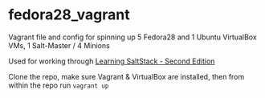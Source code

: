 # fedora28_vagrant

Vagrant file and config for spinning up 5 Fedora28 and 1 Ubuntu VirtualBox VMs, 1 Salt-Master / 4 Minions

Used for working through [Learning SaltStack - Second Edition](https://learning.oreilly.com/library/view/learning-saltstack)

Clone the repo, make sure Vagrant & VirtualBox are installed, then from within the repo run ```vagrant up```

